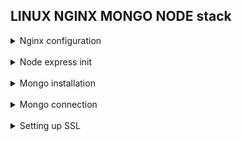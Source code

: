 ## LINUX NGINX MONGO NODE stack 

<details>
<br/>
<summary>Nginx configuration</summary>

`nginx/sites-available/default`

> Here i have two locations: `/` to service static
and `/api/` to service dynamic content in accordance 

> `/api/` is proxying to `3000` port of `localhost`, there's backend application gonna be run 

It doesn't have any CORS configured yet

![](screenshots/nginx/nginx_config.png)

Check html dom and nginx work:

![](screenshots/nginx/html.png)

![](screenshots/nginx/nginx_res.png)

</details>
<br/>

<details>
<br/>
<summary>Node express init</summary>

> I should install http-server, that is Express.js, 
so my backend application could handle http requests

Make sure there're node.js installed in system

![](screenshots/express/versions_check.png)

I used express generator package from npm:

https://www.npmjs.com/package/express-generator

![](screenshots/express/express_init.png)

Added response to '/' route

![](screenshots/express/express_testroute.png)

Verification whether it runs

![](screenshots/express/express_start.png)

![](screenshots/express/mv_express.png)

Localhost/api, after restarting both nginx and node 

![](screenshots/express/api_res.png)

### Amplified backend by enabling ES6 and hot reloading

> ES6 code should be transpiled to ES5 so node could interpret it, 
so i'm gonna use 'babel' (note: there's a little configuration skipped)

![](screenshots/express/babel.png)

> As hot module replacement tool i used 'nodemon'.
It's incredibly important during development

```diff 
+ Thus i have next scripts:
```

* `npm run build` - to transpile code
* `npm run start` - to run www
* `npm run dev` - to run development server

They look as follows:

![](screenshots/express/scripts.png)

> Running build script leads to dist folder appearing in the project, 
then server can be launched from www by ```npm run start```
or ```NODE_ENV=production node /bin/www```

![](screenshots/express/entry_dist.png)

> Dev mode runs the same entry point `bin/www`, 
taking master app not from `dist` but `src` folder
<br/>
Checking its work:

![](screenshots/express/devmode_check.png)
</details>
<br/>

<details>
<br/>
<summary>Mongo installation</summary>

First thing first i should replace systemctl utility, so it works without systemd:

https://github.com/gdraheim/docker-systemctl-replacement

![](screenshots/mongo/systemctl_substitute.png)

![](screenshots/mongo/systemctl_python.png)

I chose to install Mongo 5.0:

![](screenshots/mongo/mongo_installation.png)

![](screenshots/mongo/mongod_start.png)

Launched: 

![](screenshots/mongo/Finally_db_connected.png)

![](screenshots/mongo/mongod_process.png)
</details>
<br/>

<details>
<br/>
<summary>Mongo connection</summary>

I installed ORM mongoose to operate with database
<br/>
Setup file is described below:

![](screenshots/mongo/mongoose_connection.png)

The connection function is invoked from Master.js

```node
import {setUpDBConnection} from "./database.js";
setUpDBConnection();
```

Express doesn't serve http itself, there's a top layer that wraps express app in www file.
It's helpful cause of possibility to use https in the future

![](screenshots/mongo/env.png)

Checking connection:

![](screenshots/mongo/check_connection.png)

</details>
<br/>

<details>
<br/>
<summary>Setting up SSL</summary>

![](screenshots/ssl/gen.png)

![](screenshots/ssl/check_crt.png)

![](screenshots/ssl/config.png)

![](screenshots/ssl/issues_validation.png)

![](screenshots/ssl/validation_succeed.png)

![](screenshots/ssl/validation_succeed.png)

![](screenshots/ssl/accept_risks.png)

![](screenshots/ssl/welcome.png)

</details>
